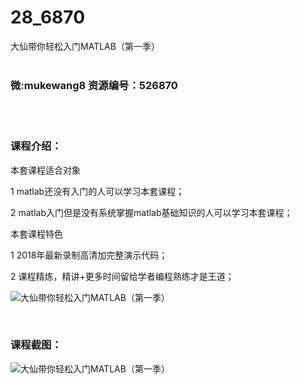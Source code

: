 # 28_6870
大仙带你轻松入门MATLAB（第一季）
<br/></br>
<h3>微:mukewang8 资源编号：526870</h3>
<br/></br>
<h3>课程介绍：</h3>
<p>本套课程适合对象</p>
<p>1 matlab还没有入门的人可以学习本套课程；</p>
<p>2 matlab入门但是没有系统掌握matlab基础知识的人可以学习本套课程；</p>
<p>本套课程特色</p>
<p>1 2018年最新录制高清加完整演示代码；</p>
<p>2 课程精炼，精讲+更多时间留给学者编程熟练才是王道；</p>
<p><img src="https://www.ko996.com/wp-content/uploads/img/2019/09/1-4-300x155.png" alt="大仙带你轻松入门MATLAB（第一季）"></p>
<p>&nbsp;</p>
<h3>课程截图：</h3>
<p><img src="https://www.ko996.com/wp-content/uploads/img/2019/09/2-12.png" alt="大仙带你轻松入门MATLAB（第一季）"></p>
